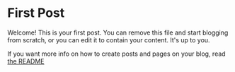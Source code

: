 First Post
====================================

Welcome! This is your first post. You can remove this file and start blogging from scratch, or you can edit it to contain your content. It's up to you.

If you want more info on how to create posts and pages on your blog, read [the README](https://github.com/turanct/bogl-me/blob/master/README.md)



<!-- DATE: 2013-09-21 13:36 -->
<!-- TAG: welcome -->
<!-- TAG: goodbye -->
<!-- CATEGORY: intro -->
